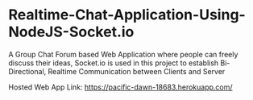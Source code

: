 # Realtime-Chat-Application-Using-NodeJS-Socket.io
A Group Chat Forum based Web Application where people can freely discuss their ideas, Socket.io is used in this project to establish Bi-Directional, Realtime Communication between Clients and Server



Hosted Web App Link: https://pacific-dawn-18683.herokuapp.com/

